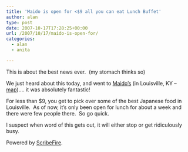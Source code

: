 ```yaml
---
title: 'Maido is open for <$9 all you can eat Lunch Buffet'
author: alan
type: post
date: 2007-10-17T17:28:25+00:00
url: /2007/10/17/maido-is-open-for/
categories:
  - alan
  - anita

---
```

This is about the best news ever.&nbsp; (my stomach thinks so)

We just heard about this today, and went to [Maido&#8217;s][1] (in Louisville, KY &#8211; [map][2])&#8230;. it was absolutely fantastic!

For less than $9, you get to pick over some of the best Japanese food in Louisville.&nbsp; As of now, it&#8217;s only been open for lunch for about a week and there were few people there.&nbsp; So go quick.

I suspect when word of this gets out, it will either stop or get ridiculously busy.

<p class="poweredbyperformancing">
  Powered by <a href="http://scribefire.com/">ScribeFire</a>.
</p>


 [1]: http://www.maidosakebar.com/
 [2]: http://www.google.com/tbproxy/redir?lt=postal_address&hl=en&lpi=0&q=%7CKentucky%7C%7CLouisville%7C1758%7C%7C%7CFrankfort+Ave%7C%7C%7C40206%7C%7C%7C%7C
